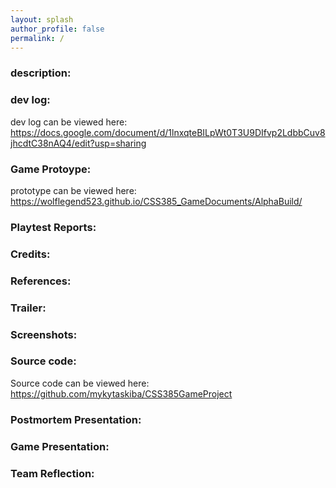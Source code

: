```yaml
---
layout: splash
author_profile: false
permalink: /
---
```


<h3> description: </h3>

<h3> dev log: </h3>
<p> 
  dev log can be viewed here: 
  <a href="https://docs.google.com/document/d/1lnxqteBILpWt0T3U9DIfvp2LdbbCuv8jhcdtC38nAQ4/edit?usp=sharing">
    https://docs.google.com/document/d/1lnxqteBILpWt0T3U9DIfvp2LdbbCuv8jhcdtC38nAQ4/edit?usp=sharing </a>
</p>



<h3> Game Protoype: </h3>
<p> 
  prototype can be viewed here: 
  <a href="https://wolflegend523.github.io/CSS385_GameDocuments/AlphaBuild/">
    https://wolflegend523.github.io/CSS385_GameDocuments/AlphaBuild/ </a>
</p>


<h3> Playtest Reports: </h3>

<h3> Credits: </h3>

<h3> References: </h3>

<h3> Trailer: </h3>

<h3> Screenshots: </h3>

<h3> Source code: </h3>
<p> 
  Source code can be viewed here: 
  <a href="[https://github.com/mykytaskiba/CSS385GameProject">
    https://github.com/mykytaskiba/CSS385GameProject </a>
</p>

<h3> Postmortem Presentation: </h3>

<h3> Game Presentation: </h3>

<h3> Team Reflection: </h3>
